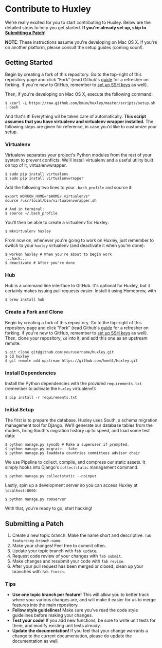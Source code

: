 # Contribute to Huxley
We're really excited for you to start contributing to Huxley. Below are the detailed steps to help you get started. **If you're already set up, skip to [Submitting a Patch](https://github.com/kmeht/huxley/blob/master/docs/CONTRIBUTE.md#submitting-a-patch)!**

**NOTE**: These instructions assume you're developing on Mac OS X. If you're on another platform, please consult the setup guides (coming soon!).

## Getting Started

Begin by creating a fork of this repository. Go to the top-right of this repository page and click "Fork" (read Github's [guide](http://help.github.com/forking/) for a refresher on forking. If you're new to GitHub, remember to [set up SSH keys](https://help.github.com/articles/generating-ssh-keys) as well).

Then, if you're developing on Mac OS X, execute the following command:

	$ \curl -L https://raw.github.com/bmun/huxley/master/scripts/setup.sh | bash

And that's it! Everything wil be taken care of automatically. **This script assumes that you have virtualenv and virtualenv wrapper installed.** The following steps are given for reference, in case you'd like to customize your setup.

### Virtualenv
Virtualenv separates your project's Python modules from the rest of your system to prevent conflicts. We'll install virtualenv and a useful utility built on top of it, virtualenvwrapper.

	$ sudo pip install virtualenv
	$ sudo pip install virtualenvwrapper

Add the following two lines to your `.bash_profile` and source it:

	export WORKON_HOME="$HOME/.virtualenvs"
	source /usr/local/bin/virtualenvwrapper.sh

	# And in terminal:
	$ source ~/.bash_profile

You'll then be able to create a virtualenv for Huxley:

	$ mkvirtualenv huxley

From now on, whenever you're going to work on Huxley, just remember to switch to your `huxley` virtualenv (and deactivate it when you're done):

	$ workon huxley # When you're about to begin work
	...hack...
	$ deactivate # After you're done

### Hub
Hub is a command line interface to GitHub. It's optional for Huxley, but it certainly makes issuing pull requests easier. Install it using Homebrew, with

	$ brew install hub

### Create a Fork and Clone
Begin by creating a fork of this repository. Go to the top-right of this repository page and click "Fork" (read Github's [guide](http://help.github.com/forking/) for a refresher on forking. If you're new to GitHub, remember to [set up SSH keys](https://help.github.com/articles/generating-ssh-keys) as well). Then, clone your repository, `cd` into it, and add this one as an upstream remote:

	$ git clone git@github.com:yourusername/huxley.git
	$ cd huxley
	$ git remote add upstream https://github.com/kmeht/huxley.git

### Install Dependencies
Install the Python dependencies with the provided `requirements.txt` (remember to activate the `huxley` virtualenv!):

	$ pip install -r requirements.txt

### Initial Setup
The first is to prepare the database. Huxley uses South, a schema migration management tool for Django. We'll generate our database
tables from the models, bring South's migration history up to speed, and load some test data:

	$ python manage.py syncdb # Make a superuser if prompted.
	$ python manage.py migrate --fake
	$ python manage.py loaddata countries committees advisor chair

We use Pipeline to collect, compile, and compress our static assets. It simply hooks into Django's `collectstatic` management command:

	$ python manage.py collectstatic --noinput

Lastly, spin up a development server so you can access Huxley at `localhost:8000`:

	$ python manage.py runserver

With that, you're ready to go; start hacking!


## Submitting a Patch
1. Create a new topic branch. Make the name short and descriptive: `fab feature:my-branch-name`.
2. Make your changes! Feel free to commit often.
3. Update your topic branch with `fab update`.
4. Request code review of your changes with `fab submit`.
5. Make changes and resubmit your code with `fab revise`.
5. After your pull request has been merged or closed, clean up your branches with `fab finish`.

### Tips
- **Use one topic branch per feature!** This will allow you to better track where your various changes are, and will make it easier for us to merge features into the main repository.
- **Follow style guidelines!** Make sure you've read the code style guidelines before making your changes.
- **Test your code!** If you add new functions, be sure to write unit tests for them, and modify existing unit tests already.
- **Update the documentation!** If you feel that your change warrants a change to the current documentation, please do update the documentation as well.
